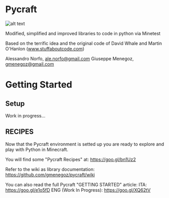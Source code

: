 # Pycraft
![alt text](https://github.com/sprintingkiwi/pycraft-minetest/blob/master/pycraft-minetest.png)

Modified, simplified and improved libraries to code in python via Minetest

Based on the terrific idea and the original code of David Whale and Martin O'Hanlon (www.stuffaboutcode.com)

Alessandro Norfo, ale.norfo@gmail.com
Giuseppe Menegoz, gmenegoz@gmail.com

# Getting Started
## Setup
Work in progress...

## RECIPES
Now that the Pycraft environment is setted up you are ready to explore and play with Python in Minecraft. 

You will find some "Pycraft Recipes" at: https://goo.gl/bn1Uz2

Refer to the wiki as library documentation: https://github.com/gmenegoz/pycraft/wiki

You can also read the full Pycraft "GETTING STARTED" article: 
ITA: https://goo.gl/e1o5fD
ENG (Work In Progress): https://goo.gl/XQ62tV
